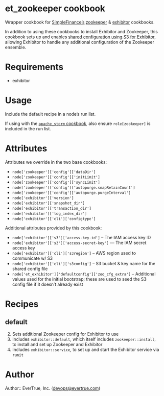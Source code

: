 # et_zookeeper cookbook

Wrapper cookbook for [SimpleFinance’s](https://github.com/SimpleFinance)
[zookeeper](https://github.com/SimpleFinance/chef-zookeeper) & [exhibitor](https://github.com/SimpleFinance/chef-exhibitor) cookbooks.

In addition to using these cookbooks to install Exhibitor and
Zookeeper, this cookbook sets up and enables [shared configuration using S3
for Exhibitor](https://github.com/Netflix/exhibitor/wiki/Shared-Configuration),
allowing Exhibitor to handle any additional configuration of the Zookeeper
ensemble.

# Requirements

* exhibitor

# Usage

Include the default recipe in a node’s run list.

If using with the [`apache_storm` cookbook](https://github.com/evertrue/apache_storm-cookbook), also ensure `role[zookeeper]` is included in the run list.

# Attributes

Attributes we override in the two base cookbooks:

* `node['zookeeper']['config']['dataDir']`
* `node['zookeeper']['config']['initLimit']`
* `node['zookeeper']['config']['syncLimit']`
* `node['zookeeper']['config']['autopurge.snapRetainCount']`
* `node['zookeeper']['config']['autopurge.purgeInterval']`
* `node['exhibitor']['version']`
* `node['exhibitor']['snapshot_dir']`
* `node['exhibitor']['transaction_dir']`
* `node['exhibitor']['log_index_dir']`
* `node['exhibitor']['cli']['configtype']`

Additional attributes provided by this cookbook:

* `node['exhibitor']['s3']['access-key-id']` – The IAM access key ID
* `node['exhibitor']['s3']['access-secret-key']` — The IAM secret access key
* `node['exhibitor']['cli']['s3region']` – AWS region used to communicate w/ S3
* `node['exhibitor']['cli']['s3config']` – S3 bucket & key name for the shared config file
* `node['et_exhibitor']['defaultconfig']['zoo_cfg_extra']` – Additional values used for the initial bootstrap; these are used to seed the S3 config file if it doesn’t already exist

# Recipes

## default

2. Sets additional Zookeeper config for Exhibitor to use
3. Includes `exhibitor::default`, which itself includes `zookeeper::install`, to install and set up Zookeeper and Exhibitor
4. Includes `exhibitor::service`, to set up and start the Exhibitor service via `runit`

# Author

Author:: EverTrue, Inc. (<devops@evertrue.com>)
